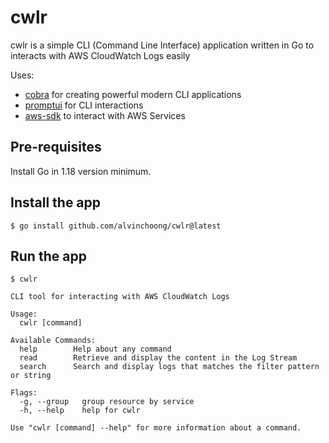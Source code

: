 # cwlr

cwlr is a simple CLI (Command Line Interface) application written in Go to interacts with AWS CloudWatch Logs easily

Uses:

- [cobra](github.com/spf13/cobra) for creating powerful modern CLI applications
- [promptui](github.com/manifoldco/promptui) for CLI interactions
- [aws-sdk](github.com/aws/aws-sdk-go-v2) to interact with AWS Services

## Pre-requisites

Install Go in 1.18 version minimum.

## Install the app

```shell
$ go install github.com/alvinchoong/cwlr@latest
```

## Run the app

```shell
$ cwlr

CLI tool for interacting with AWS CloudWatch Logs

Usage:
  cwlr [command]

Available Commands:
  help        Help about any command
  read        Retrieve and display the content in the Log Stream
  search      Search and display logs that matches the filter pattern or string

Flags:
  -g, --group   group resource by service
  -h, --help    help for cwlr

Use "cwlr [command] --help" for more information about a command.
```
